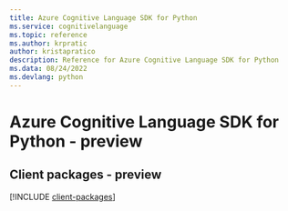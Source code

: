 ```yaml
---
title: Azure Cognitive Language SDK for Python
ms.service: cognitivelanguage
ms.topic: reference
ms.author: krpratic
author: kristapratico
description: Reference for Azure Cognitive Language SDK for Python
ms.data: 08/24/2022
ms.devlang: python
---
```

# Azure Cognitive Language SDK for Python - preview

## Client packages - preview
[!INCLUDE [client-packages](cognitive-language-client-index.md)]
